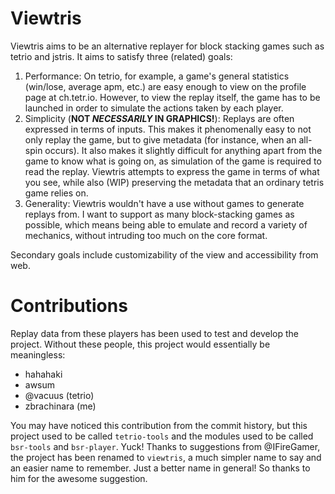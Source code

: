 # Viewtris

Viewtris aims to be an alternative replayer for block stacking games such as tetrio and jstris. It
aims to satisfy three (related) goals:

1. Performance: On tetrio, for example, a game's general statistics (win/lose, average apm, etc.)
   are easy enough to view on the profile page at ch.tetr.io. However, to view the replay itself,
   the game has to be launched in order to simulate the actions taken by each player.
2. Simplicity (**NOT *NECESSARILY* IN GRAPHICS!**): Replays are often expressed in terms of inputs.
   This makes it phenomenally easy to not only replay the game, but to give metadata (for instance,
   when an all-spin occurs). It also makes it slightly difficult for anything apart from the game to
   know what is going on, as simulation of the game is required to read the replay. Viewtris
   attempts to express the game in terms of what you see, while also (WIP) preserving the metadata
   that an ordinary tetris game relies on.
3. Generality: Viewtris wouldn't have a use without games to generate replays from. I want to
   support as many block-stacking games as possible, which means being able to emulate and record a
   variety of mechanics, without intruding too much on the core format.

Secondary goals include customizability of the view and accessibility from web.

# Contributions

Replay data from these players has been used to test and develop the project. Without these people,
this project would essentially be meaningless:

* hahahaki
* awsum
* @vacuus (tetrio)
* zbrachinara (me)

You may have noticed this contribution from the commit history, but this project used to be called
`tetrio-tools` and the modules used to be called `bsr-tools` and `bsr-player`. Yuck! Thanks to
suggestions from @IFireGamer, the project has been renamed to `viewtris`, a much simpler name to say
and an easier name to remember. Just a better name in general! So thanks to him for the awesome
suggestion.